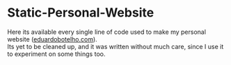 # Static-Personal-Website
Here its available every single line of code used to make my personal website (<a href="https://eduardobotelho.com">eduardobotelho.com</a>). <br>
Its yet to be cleaned up, and it was written without much care, since I use it to experiment on some things too.
